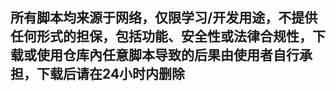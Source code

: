 ## 所有脚本均来源于网络，仅限学习/开发用途，不提供任何形式的担保，包括功能、安全性或法律合规性，下载或使用仓库內任意脚本导致的后果由使用者自行承担，下载后请在24小时内删除

<!--
**bigreshub/bigreshub** is a ✨ _special_ ✨ repository because its `README.md` (this file) appears on your GitHub profile.

Here are some ideas to get you started:
## Hi there 👋
- 🔭 I’m currently working on ...
- 🌱 I’m currently learning ...
- 👯 I’m looking to collaborate on ...
- 🤔 I’m looking for help with ...
- 💬 Ask me about ...
- 📫 How to reach me: ...
- 😄 Pronouns: ...
- ⚡ Fun fact: ...
-->
